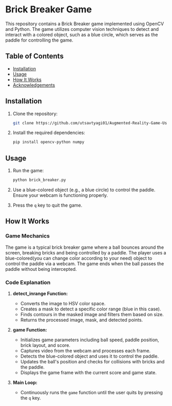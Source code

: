 # Brick Breaker Game

This repository contains a Brick Breaker game implemented using OpenCV and Python. The game utilizes computer vision techniques to detect and interact with a colored object, such as a blue circle, which serves as the paddle for controlling the game.

## Table of Contents
- [Installation](#installation)
- [Usage](#usage)
- [How It Works](#how-it-works)
- [Acknowledgements](#acknowledgements)

## Installation

1. Clone the repository:
    ```bash
    git clone https://github.com/utsavtyagi01/Augmented-Reality-Game-Using-Open-CV.git
    ```

2. Install the required dependencies:
    ```bash
    pip install opencv-python numpy
    ```

## Usage

1. Run the game:
    ```bash
    python brick_breaker.py
    ```

2. Use a blue-colored object (e.g., a blue circle) to control the paddle. Ensure your webcam is functioning properly.

3. Press the `q` key to quit the game.

## How It Works

### Game Mechanics

The game is a typical brick breaker game where a ball bounces around the screen, breaking bricks and being controlled by a paddle. The player uses a blue-colored(you can change color according to your need) object to control the paddle via a webcam. The game ends when the ball passes the paddle without being intercepted.

### Code Explanation

1. **detect_inrange Function:**
    - Converts the image to HSV color space.
    - Creates a mask to detect a specific color range (blue in this case).
    - Finds contours in the masked image and filters them based on size.
    - Returns the processed image, mask, and detected points.

2. **game Function:**
    - Initializes game parameters including ball speed, paddle position, brick layout, and score.
    - Captures video from the webcam and processes each frame.
    - Detects the blue-colored object and uses it to control the paddle.
    - Updates the ball's position and checks for collisions with bricks and the paddle.
    - Displays the game frame with the current score and game state.

3. **Main Loop:**
    - Continuously runs the `game` function until the user quits by pressing the `q` key.

